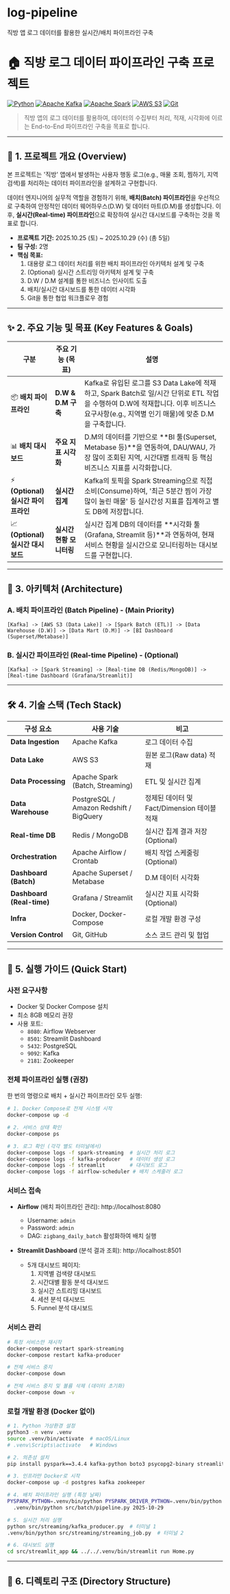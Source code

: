 # log-pipeline
직방 앱 로그 데이터를 활용한 실시간/배치 파이프라인 구축 

# 🏠 직방 로그 데이터 파이프라인 구축 프로젝트

[![Python](https://img.shields.io/badge/python-3.10+-blue.svg)](https://www.python.org/)
[![Apache Kafka](https://img.shields.io/badge/Apache-Kafka-231F20.svg?logo=apachekafka)](https://kafka.apache.org/)
[![Apache Spark](https://img.shields.io/badge/Apache-Spark-E25A1C.svg?logo=apachespark)](https://spark.apache.org/)
[![AWS S3](https://img.shields.io/badge/AWS-S3-569A31.svg?logo=amazons3)](https://aws.amazon.com/s3/)
[![Git](https://img.shields.io/badge/Git-Collaboration-F05032.svg?logo=git)](https://git-scm.com/)

> 직방 앱의 로그 데이터를 활용하여, 데이터의 수집부터 처리, 적재, 시각화에 이르는 End-to-End 파이프라인 구축을 목표로 합니다.

---

## 📌 1. 프로젝트 개요 (Overview)

본 프로젝트는 '직방' 앱에서 발생하는 사용자 행동 로그(e.g., 매물 조회, 찜하기, 지역 검색)를 처리하는 데이터 파이프라인을 설계하고 구현합니다.

데이터 엔지니어의 실무적 역할을 경험하기 위해, **배치(Batch) 파이프라인**을 우선적으로 구축하여 안정적인 데이터 웨어하우스(D.W) 및 데이터 마트(D.M)를 생성합니다. 이후, **실시간(Real-time) 파이프라인**으로 확장하여 실시간 대시보드를 구축하는 것을 목표로 합니다.

* **프로젝트 기간:** 2025.10.25 (토) ~ 2025.10.29 (수) (총 5일)
* **팀 구성:** 2명
* **핵심 목표:**
    1.  대용량 로그 데이터 처리를 위한 배치 파이프라인 아키텍처 설계 및 구축
    2.  (Optional) 실시간 스트리밍 아키텍처 설계 및 구축
    3.  D.W / D.M 설계를 통한 비즈니스 인사이트 도출
    4.  배치/실시간 대시보드를 통한 데이터 시각화
    5.  Git을 통한 협업 워크플로우 경험

---

## ✨ 2. 주요 기능 및 목표 (Key Features & Goals)

| 구분 | 주요 기능 (목표) | 설명 |
|---|---|---|
| 📦 **배치 파이프라인** | **D.W & D.M 구축** | Kafka로 유입된 로그를 S3 Data Lake에 적재하고, Spark Batch로 일/시간 단위로 ETL 작업을 수행하여 D.W에 적재합니다. 이후 비즈니스 요구사항(e.g., 지역별 인기 매물)에 맞춘 D.M을 구축합니다. |
| 📊 **배치 대시보드** | **주요 지표 시각화** | D.M의 데이터를 기반으로 **BI 툴(Superset, Metabase 등)**을 연동하여, DAU/WAU, 가장 많이 조회된 지역, 시간대별 트래픽 등 핵심 비즈니스 지표를 시각화합니다. |
| ⚡ **(Optional)<br>실시간 파이프라인** | **실시간 집계** | Kafka의 토픽을 Spark Streaming으로 직접 소비(Consume)하여, '최근 5분간 찜이 가장 많이 눌린 매물' 등 실시간성 지표를 집계하고 별도 DB에 저장합니다. |
| 📈 **(Optional)<br>실시간 대시보드** | **실시간 현황 모니터링** | 실시간 집계 DB의 데이터를 **시각화 툴(Grafana, Streamlit 등)**과 연동하여, 현재 서비스 현황을 실시간으로 모니터링하는 대시보드를 구현합니다. |

---

## 🧱 3. 아키텍처 (Architecture)

### A. 배치 파이프라인 (Batch Pipeline) - (Main Priority)

`[Kafka] -> [AWS S3 (Data Lake)] -> [Spark Batch (ETL)] -> [Data Warehouse (D.W)] -> [Data Mart (D.M)] -> [BI Dashboard (Superset/Metabase)]`

### B. 실시간 파이프라인 (Real-time Pipeline) - (Optional)

`[Kafka] -> [Spark Streaming] -> [Real-time DB (Redis/MongoDB)] -> [Real-time Dashboard (Grafana/Streamlit)]`

---

## 🛠️ 4. 기술 스택 (Tech Stack)

| 구성 요소 | 사용 기술 | 비고 |
|---|---|---|
| **Data Ingestion** | Apache Kafka | 로그 데이터 수집 |
| **Data Lake** | AWS S3 | 원본 로그(Raw data) 적재 |
| **Data Processing** | Apache Spark (Batch, Streaming) | ETL 및 실시간 집계 |
| **Data Warehouse** | PostgreSQL / Amazon Redshift / BigQuery | 정제된 데이터 및 Fact/Dimension 테이블 적재 |
| **Real-time DB** | Redis / MongoDB | 실시간 집계 결과 저장 (Optional) |
| **Orchestration** | Apache Airflow / Crontab | 배치 작업 스케줄링 (Optional) |
| **Dashboard (Batch)** | Apache Superset / Metabase | D.M 데이터 시각화 |
| **Dashboard (Real-time)** | Grafana / Streamlit | 실시간 지표 시각화 (Optional) |
| **Infra** | Docker, Docker-Compose | 로컬 개발 환경 구성 |
| **Version Control** | Git, GitHub | 소스 코드 관리 및 협업 |

---

## 🚀 5. 실행 가이드 (Quick Start)

### 사전 요구사항

- Docker 및 Docker Compose 설치
- 최소 8GB 메모리 권장
- 사용 포트:
  - `8080`: Airflow Webserver
  - `8501`: Streamlit Dashboard
  - `5432`: PostgreSQL
  - `9092`: Kafka
  - `2181`: Zookeeper

### 전체 파이프라인 실행 (권장)

한 번의 명령으로 배치 + 실시간 파이프라인 모두 실행:

```bash
# 1. Docker Compose로 전체 시스템 시작
docker-compose up -d

# 2. 서비스 상태 확인
docker-compose ps

# 3. 로그 확인 (각각 별도 터미널에서)
docker-compose logs -f spark-streaming  # 실시간 처리 로그
docker-compose logs -f kafka-producer   # 데이터 생성 로그
docker-compose logs -f streamlit        # 대시보드 로그
docker-compose logs -f airflow-scheduler # 배치 스케줄러 로그
```

### 서비스 접속

- **Airflow** (배치 파이프라인 관리): http://localhost:8080
  - Username: `admin`
  - Password: `admin`
  - DAG: `zigbang_daily_batch` 활성화하여 배치 실행

- **Streamlit Dashboard** (분석 결과 조회): http://localhost:8501
  - 5개 대시보드 페이지:
    1. 지역별 검색량 대시보드
    2. 시간대별 활동 분석 대시보드
    3. 실시간 스트리밍 대시보드
    4. 세션 분석 대시보드
    5. Funnel 분석 대시보드

### 서비스 관리

```bash
# 특정 서비스만 재시작
docker-compose restart spark-streaming
docker-compose restart kafka-producer

# 전체 서비스 중지
docker-compose down

# 전체 서비스 중지 및 볼륨 삭제 (데이터 초기화)
docker-compose down -v
```

### 로컬 개발 환경 (Docker 없이)

```bash
# 1. Python 가상환경 설정
python3 -m venv .venv
source .venv/bin/activate  # macOS/Linux
# .venv\Scripts\activate   # Windows

# 2. 의존성 설치
pip install pyspark==3.4.4 kafka-python boto3 psycopg2-binary streamlit pandas plotly

# 3. 인프라만 Docker로 시작
docker-compose up -d postgres kafka zookeeper

# 4. 배치 파이프라인 실행 (특정 날짜)
PYSPARK_PYTHON=.venv/bin/python PYSPARK_DRIVER_PYTHON=.venv/bin/python \
  .venv/bin/python src/batch/pipeline.py 2025-10-29

# 5. 실시간 처리 실행
python src/streaming/kafka_producer.py  # 터미널 1
.venv/bin/python src/streaming/streaming_job.py  # 터미널 2

# 6. 대시보드 실행
cd src/streamlit_app && ../../.venv/bin/streamlit run Home.py
```

---

## 📁 6. 디렉토리 구조 (Directory Structure)
